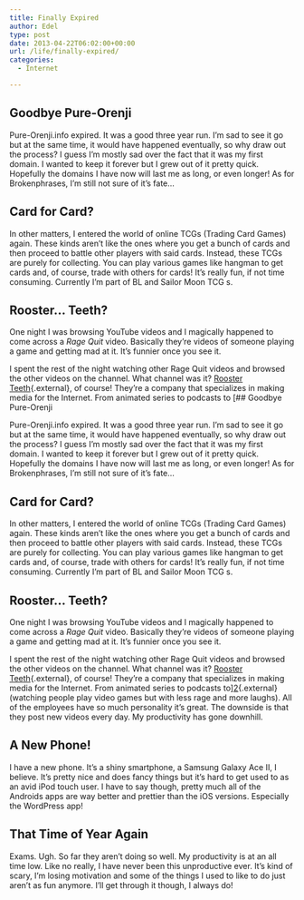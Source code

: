```yaml
---
title: Finally Expired
author: Edel
type: post
date: 2013-04-22T06:02:00+00:00
url: /life/finally-expired/
categories:
  - Internet

---
```

## Goodbye Pure-Orenji

Pure-Orenji.info expired. It was a good three year run. I&#8217;m sad to see it go but at the same time, it would have happened eventually, so why draw out the process? I guess I&#8217;m mostly sad over the fact that it was my first domain. I wanted to keep it forever but I grew out of it pretty quick. Hopefully the domains I have now will last me as long, or even longer! As for Brokenphrases, I&#8217;m still not sure of it&#8217;s fate&#8230;

## Card for Card?

In other matters, I entered the world of online TCGs (Trading Card Games) again. These kinds aren&#8217;t like the ones where you get a bunch of cards and then proceed to battle other players with said cards. Instead, these TCGs are purely for collecting. You can play various games like hangman to get cards and, of course, trade with others for cards! It&#8217;s really fun, if not time consuming. Currently I&#8217;m part of BL and Sailor Moon TCG s.

## Rooster&#8230; Teeth?

One night I was browsing YouTube videos and I magically happened to come across a _Rage Quit_ video. Basically they&#8217;re videos of someone playing a game and getting mad at it. It&#8217;s funnier once you see it.

I spent the rest of the night watching other Rage Quit videos and browsed the other videos on the channel. What channel was it? [Rooster Teeth][1]{.external}, of course! They&#8217;re a company that specializes in making media for the Internet. From animated series to podcasts to [## Goodbye Pure-Orenji

Pure-Orenji.info expired. It was a good three year run. I&#8217;m sad to see it go but at the same time, it would have happened eventually, so why draw out the process? I guess I&#8217;m mostly sad over the fact that it was my first domain. I wanted to keep it forever but I grew out of it pretty quick. Hopefully the domains I have now will last me as long, or even longer! As for Brokenphrases, I&#8217;m still not sure of it&#8217;s fate&#8230;

## Card for Card?

In other matters, I entered the world of online TCGs (Trading Card Games) again. These kinds aren&#8217;t like the ones where you get a bunch of cards and then proceed to battle other players with said cards. Instead, these TCGs are purely for collecting. You can play various games like hangman to get cards and, of course, trade with others for cards! It&#8217;s really fun, if not time consuming. Currently I&#8217;m part of BL and Sailor Moon TCG s.

## Rooster&#8230; Teeth?

One night I was browsing YouTube videos and I magically happened to come across a _Rage Quit_ video. Basically they&#8217;re videos of someone playing a game and getting mad at it. It&#8217;s funnier once you see it.

I spent the rest of the night watching other Rage Quit videos and browsed the other videos on the channel. What channel was it? [Rooster Teeth][1]{.external}, of course! They&#8217;re a company that specializes in making media for the Internet. From animated series to podcasts to][2]{.external} (watching people play video games but with less rage and more laughs). All of the employees have so much personality it&#8217;s great. The downside is that they post new videos every day. My productivity has gone downhill.

## A New Phone!

I have a new phone. It&#8217;s a shiny smartphone, a Samsung Galaxy Ace II, I believe. It&#8217;s pretty nice and does fancy things but it&#8217;s hard to get used to as an avid iPod touch user. I have to say though, pretty much all of the Androids apps are way better and prettier than the iOS versions. Especially the WordPress app!

## That Time of Year Again

Exams. Ugh. So far they aren&#8217;t doing so well. My productivity is at an all time low. Like no really, I have never been this unproductive ever. It&#8217;s kind of scary, I&#8217;m losing motivation and some of the things I used to like to do just aren&#8217;t as fun anymore. I&#8217;ll get through it though, I always do!

<ol class="footnote">
</ol>

 [1]: http://youtube.com/roosterteeth
 [2]: http://youtube.com/letsplay